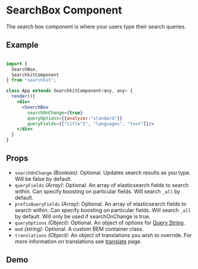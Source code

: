 # SearchBox Component
The search box component is where your users type their search queries.

## Example

```jsx

import {
  SearchBox,
  SearchkitComponent
} from "searchkit";

class App extends SearchkitComponent<any, any> {
  render(){
    <div>
      <SearchBox
        searchOnChange={true}
        queryOptions={{analyzer:"standard"}}
        queryFields={["title^5", "languages", "text"]}/>
    </div>
  }
}
```

## Props
- `searchOnChange` *(Boolean)*: Optional. Updates search results as you type. Will be false by default.
- `queryFields` *(Array<string>)*: Optional. An array of elasticsearch fields to search within. Can specify boosting on particular fields. Will search `_all` by default.
- `prefixQueryFields` *(Array<string>)*: Optional. An array of elasticsearch fields to search within. Can specify boosting on particular fields. Will search `_all` by default. Will only be used if searchOnChange is true.
- `queryOptions` *(Object)*: Optional. An object of options for [Query String](https://www.elastic.co/guide/en/elasticsearch/reference/2.0/query-dsl-query-string-query.html).
- `mod` *(string)*: Optional. A custom BEM container class.
- `translations` *(Object)*: An object of translations you wish to override. For more information on translations see [translate](../../core/translate.md) page.

## Demo
[](codepen://searchkit/zrNrGW?height=800&theme=0)
